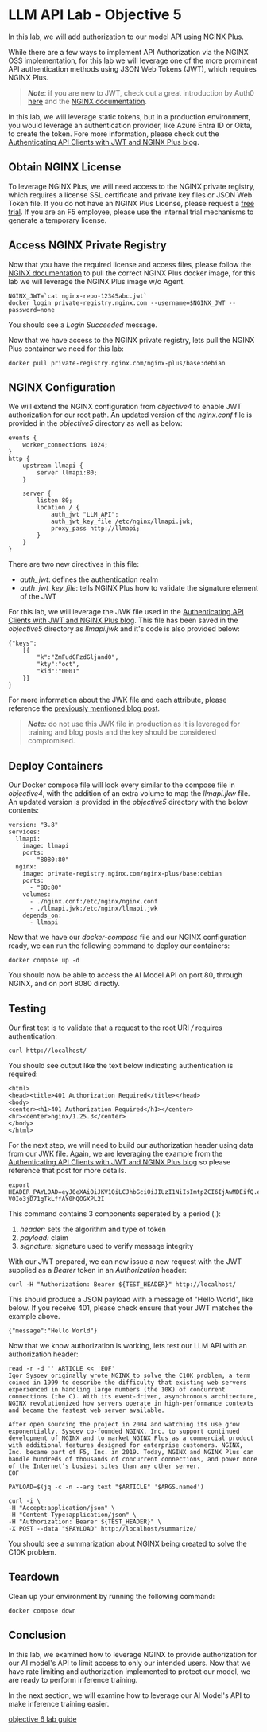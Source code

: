 # LLM API Lab - Objective 5

In this lab, we will add authorization to our model API using NGINX Plus.

While there are a few ways to implement API Authorization via the NGINX OSS implementation, for this lab we will leverage one of the more prominent API authentication methods using JSON Web Tokens (JWT), which requires NGINX Plus.

> _**Note**_: if you are new to JWT, check out a great introduction by Auth0 [here](https://jwt.io/introduction) and the [NGINX documentation](https://docs.nginx.com/nginx/admin-guide/security-controls/configuring-jwt-authentication/).

In this lab, we will leverage static tokens, but in a production environment, you would leverage an authentication provider, like Azure Entra ID or Okta, to create the token.  Fore more information, please check out the [Authenticating API Clients with JWT and NGINX Plus blog](https://www.nginx.com/blog/authenticating-api-clients-jwt-nginx-plus/).

## Obtain NGINX License

To leverage NGINX Plus, we will need access to the NGINX private registry, which requires a license SSL certificate and private key files or JSON Web Token file.  If you do not have an NGINX Plus License, please request a [free trial](https://www.nginx.com/free-trial-request/).  If you are an F5 employee, please use the internal trial mechanisms to generate a temporary license.

## Access NGINX Private Registry

Now that you have the required license and access files, please follow the [NGINX documentation](https://docs.nginx.com/nginx/admin-guide/installing-nginx/installing-nginx-docker/#myf5-download) to pull the correct NGINX Plus docker image, for this lab we will leverage the NGINX Plus image w/o Agent.

```shell
NGINX_JWT=`cat nginx-repo-12345abc.jwt`
docker login private-registry.nginx.com --username=$NGINX_JWT --password=none
```

You should see a _Login Succeeded_ message.

Now that we have access to the NGINX private registry, lets pull the NGINX Plus container we need for this lab:

```shell
docker pull private-registry.nginx.com/nginx-plus/base:debian
```

## NGINX Configuration

We will extend the NGINX configuration from _objective4_ to enable JWT authorization for our root path.  An updated version of the _nginx.conf_ file is provided in the _objective5_ directory as well as below:

```nginx
events {
    worker_connections 1024;
}
http {
    upstream llmapi {
        server llmapi:80;
    }

    server {
        listen 80;
        location / {
            auth_jwt "LLM API";
            auth_jwt_key_file /etc/nginx/llmapi.jwk;
            proxy_pass http://llmapi;
        }
    }
}
```

There are two new directives in this file:

- _auth_jwt_: defines the authentication realm
- _auth_jwt_key_file_: tells NGINX Plus how to validate the signature element of the JWT

For this lab, we will leverage the JWK file used in the [Authenticating API Clients with JWT and NGINX Plus blog](https://www.nginx.com/blog/authenticating-api-clients-jwt-nginx-plus/).  This file has been saved in the _objective5_ directory as _llmapi.jwk_ and it's code is also provided below:

```jwt
{"keys":
    [{
        "k":"ZmFudGFzdGljand0",
        "kty":"oct",
        "kid":"0001"
    }]
}
```

For more information about the JWK file and each attribute, please reference the [previously mentioned blog post](https://www.nginx.com/blog/authenticating-api-clients-jwt-nginx-plus/).

> _**Note:**_ do not use this JWK file in production as it is leveraged for training and blog posts and the key should be considered compromised.

## Deploy Containers

Our Docker compose file will look every similar to the compose file in _objective4_, with the addition of an extra volume to map the _llmapi.jkw_ file.  An updated version is provided in the _objective5_ directory with the below contents:

```docker
version: "3.8"
services:
  llmapi:
    image: llmapi
    ports:
      - "8080:80"
  nginx:
    image: private-registry.nginx.com/nginx-plus/base:debian
    ports:
      - "80:80"
    volumes:
      - ./nginx.conf:/etc/nginx/nginx.conf
      - ./llmapi.jwk:/etc/nginx/llmapi.jwk
    depends_on:
      - llmapi
```

Now that we have our _docker-compose_ file and our NGINX configuration ready, we can run the following command to deploy our containers:

```shell
docker compose up -d
```

You should now be able to access the AI Model API on port 80, through NGINX, and on port 8080 directly.

## Testing

Our first test is to validate that a request to the root URI _/_ requires authentication:

```shell
curl http://localhost/
```

You should see output like the text below indicating authentication is required:

```shell
<html>
<head><title>401 Authorization Required</title></head>
<body>
<center><h1>401 Authorization Required</h1></center>
<hr><center>nginx/1.25.3</center>
</body>
</html>
```

For the next step, we will need to build our authorization header using data from our JWK file.  Again, we are leveraging the example from the [Authenticating API Clients with JWT and NGINX Plus blog](https://www.nginx.com/blog/authenticating-api-clients-jwt-nginx-plus/) so please reference that post for more details.

```shell
export HEADER_PAYLOAD=eyJ0eXAiOiJKV1QiLCJhbGciOiJIUzI1NiIsImtpZCI6IjAwMDEifQ.eyJuYW1lIjoiUXVvdGF0aW9uIFN5c3RlbSIsInN1YiI6InF1b3RlcyIsImlzcyI6Ik15IEFQSSBHYXRld2F5In0.ggVOHYnVFB8GVPE-VOIo3jD71gTkLffAY0hQOGXPL2I
```

This command contains 3 components seperated by a period (_._):

1. _header:_ sets the algorithm and type of token
1. _payload:_ claim
1. _signature:_ signature used to verify message integrity

With our JWT prepared, we can now issue a new request with the JWT supplied as a _Bearer_ token in an _Authorization_ header:

```shell
curl -H "Authorization: Bearer ${TEST_HEADER}" http://localhost/
```
This should produce a JSON payload with a message of "Hello World", like below.  If you receive 401, please check ensure that your JWT matches the example above.

```shell
{"message":"Hello World"}
```

Now that we know authorization is working, lets test our LLM API with an authorization header:

```shell
read -r -d '' ARTICLE << 'EOF'
Igor Sysoev originally wrote NGINX to solve the C10K problem, a term coined in 1999 to describe the difficulty that existing web servers experienced in handling large numbers (the 10K) of concurrent connections (the C). With its event‑driven, asynchronous architecture, NGINX revolutionized how servers operate in high‑performance contexts and became the fastest web server available.

After open sourcing the project in 2004 and watching its use grow exponentially, Sysoev co‑founded NGINX, Inc. to support continued development of NGINX and to market NGINX Plus as a commercial product with additional features designed for enterprise customers. NGINX, Inc. became part of F5, Inc. in 2019. Today, NGINX and NGINX Plus can handle hundreds of thousands of concurrent connections, and power more of the Internet’s busiest sites than any other server.
EOF

PAYLOAD=$(jq -c -n --arg text "$ARTICLE" '$ARGS.named')

curl -i \
-H "Accept:application/json" \
-H "Content-Type:application/json" \
-H "Authorization: Bearer ${TEST_HEADER}" \
-X POST --data "$PAYLOAD" http://localhost/summarize/
```

You should see a summarization about NGINX being created to solve the C10K problem.

## Teardown

Clean up your environment by running the following command:

```shell
docker compose down
```

## Conclusion

In this lab, we examined how to leverage NGINX to provide authorization for our AI model's API to limit access to only our intended users.  Now that we have rate limiting and authorization implemented to protect our model, we are ready to perform inference training.

In the next section, we will examine how to leverage our AI Model's API to make inference training easier.

[objective 6 lab guide](../objective6/README.md)